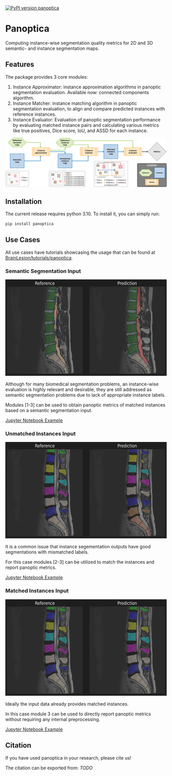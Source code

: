 [![PyPI version panoptica](https://badge.fury.io/py/panoptica.svg)](https://pypi.python.org/pypi/panoptica/)

# Panoptica

Computing instance-wise segmentation quality metrics for 2D and 3D semantic- and instance segmentation maps.

## Features

The package provides 3 core modules:

1. Instance Approximator: instance approximation algorithms in panoptic segmentation evaluation. Available now: connected components algorithm.
1. Instance Matcher: instance matching algorithm in panoptic segmentation evaluation, to align and compare predicted instances with reference instances.
1. Instance Evaluator: Evaluation of panoptic segmentation performance by evaluating matched instance pairs and calculating various metrics like true positives, Dice score, IoU, and ASSD for each instance.

![workflow_figure](https://github.com/BrainLesion/panoptica/blob/main/examples/figures/workflow.png?raw=true)

## Installation

The current release requires python 3.10. To install it, you can simply run:

```sh
pip install panoptica
```

## Use Cases

All use cases have tutorials showcasing the usage that can be found at [BrainLesion/tutorials/panoptica](https://github.com/BrainLesion/tutorials/tree/main/panoptica).

### Semantic Segmentation Input

<img src="https://github.com/BrainLesion/panoptica/blob/main/examples/figures/semantic.png?raw=true" alt="semantic_figure" height="300"/>

Although for many biomedical segmentation problems, an instance-wise evaluation is highly relevant and desirable, they are still addressed as semantic segmentation problems due to lack of appropriate instance labels.

Modules [1-3] can be used to obtain panoptic metrics of matched instances based on a semantic segmentation input.

[Jupyter Notebook Example](https://github.com/BrainLesion/tutorials/tree/main/panoptica/example_spine_semantic.ipynb)

### Unmatched Instances Input

<img src="https://github.com/BrainLesion/panoptica/blob/main/examples/figures/unmatched_instance.png?raw=true" alt="unmatched_instance_figure" height="300"/>

It is a common issue that instance segementation outputs have good segmentations with mismatched labels.

For this case modules [2-3] can be utilized to match the instances and report panoptic metrics.

[Jupyter Notebook Example](https://github.com/BrainLesion/tutorials/tree/main/panoptica/example_spine_unmatched_instance.ipynb)

### Matched Instances Input

<img src="https://github.com/BrainLesion/panoptica/blob/main/examples/figures/matched_instance.png?raw=true" alt="matched_instance_figure" height="300"/>

Ideally the input data already provides matched instances.

In this case module 3 can be used to directly report panoptic metrics without requiring any internal preprocessing.

[Jupyter Notebook Example](https://github.com/BrainLesion/tutorials/tree/main/panoptica/example_spine_matched_instance.ipynb)

## Citation

If you have used panoptica in your research, please cite us!

The citation can be exported from: _TODO_
